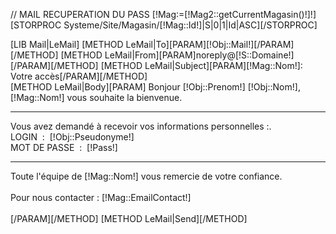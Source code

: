 // MAIL RECUPERATION DU PASS
[!Mag:=[!Mag2::getCurrentMagasin()!]!]
[STORPROC Systeme/Site/Magasin/[!Mag::Id!]|S|0|1|Id|ASC][/STORPROC] 

[LIB Mail|LeMail]
[METHOD LeMail|To][PARAM][!Obj::Mail!][/PARAM][/METHOD]
[METHOD LeMail|From][PARAM]noreply@[!S::Domaine!][/PARAM][/METHOD]
[METHOD LeMail|Subject][PARAM][!Mag::Nom!]: Votre accès[/PARAM][/METHOD]	
[METHOD LeMail|Body][PARAM]
	Bonjour [!Obj::Prenom!] [!Obj::Nom!],<br />
	[!Mag::Nom!] vous souhaite la bienvenue.
	<hr/>
	Vous avez demandé à recevoir vos informations personnelles :.<br />
	LOGIN&nbsp;&nbsp;:&nbsp;&nbsp;[!Obj::Pseudonyme!]<br/>
	MOT DE PASSE&nbsp;&nbsp;:&nbsp;&nbsp;[!Pass!]<br/>
	<hr/>
	Toute l'équipe de [!Mag::Nom!] vous remercie de votre confiance.<br/><br/>
	Pour nous contacter : [!Mag::EmailContact!]<br/><br/>
[/PARAM][/METHOD]
[METHOD LeMail|Send][/METHOD]


